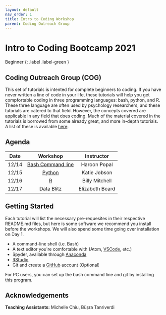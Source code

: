 ```yaml
---
layout: default
nav_order: 1
title: Intro to Coding Workshop
parent: Coding Outreach Group
---
```



# Intro to Coding Bootcamp 2021
Beginner
{: .label .label-green }
## Coding Outreach Group (COG)

This set of tutorials is intented for complete beginners to coding. If you have never written a line of code in your life, these tutorials will help you get compfortable coding in three programming languages: bash, python, and R. These three language are often used by psychology researchers, and these tutorials are catered to that field. However, the concepts covered are applicable in any field that does coding. Much of the material covered in the tutorials is borrowed from some already great, and more in-depth tutorials. A list of these is available [here](https://github.com/TU-Coding-Outreach-Group/Tutorials/blob/master/index.md).

## Agenda

| Date | Workshop | Instructor |
|:------:|:-------------------:|:----------------:|
| 12/14  | [Bash Command line](https://github.com/TU-Coding-Outreach-Group/intro-to-coding-2021//tree/main/bash)| Haroon Popal |
| 12/15  | [Python](https://github.com/TU-Coding-Outreach-Group/intro-to-coding-2021//tree/main/python)| Katie Jobson |
| 12/16  | [R](https://github.com/TU-Coding-Outreach-Group/intro-to-coding-2021//tree/main/R)| Billy Mitchell |
| 12/17  | [Data Blitz](https://github.com/TU-Coding-Outreach-Group/intro-to-coding-2021//tree/main/data-blitz)| Elizabeth Beard |                          



## Getting Started
Each tutorial will list the necessary pre-requesites in their respective README.md files, but here is some software we recommend you install before the workshops. We will also spend some time going over installation on Day 1.
- A command-line shell (i.e. Bash)
- A text editor you're comfortable with (Atom, [VSCode](https://code.visualstudio.com/), etc.)
- Spyder, available through [Anaconda](https://www.anaconda.com/products/individual#Downloads)
- [RStudio](https://www.rstudio.com/products/rstudio/download/#download)
- Git and create a [GitHub](https://github.com/) account (Optional)

For PC users, you can set up the bash command line and git by installing [this program](https://gitforwindows.org/).


## Acknowledgements
**Teaching Assistants:** Michelle Chiu, Büşra Tanriverdi
